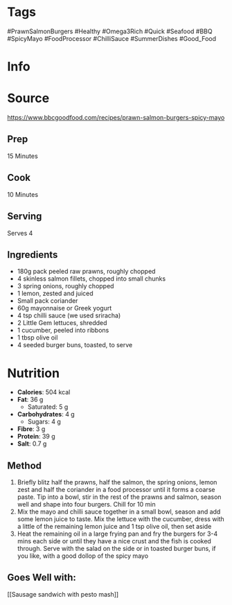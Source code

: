 # Tags
#PrawnSalmonBurgers #Healthy #Omega3Rich #Quick #Seafood #BBQ #SpicyMayo #FoodProcessor #ChilliSauce #SummerDishes #Good_Food 
# Info
# Source
https://www.bbcgoodfood.com/recipes/prawn-salmon-burgers-spicy-mayo
## Prep
15 Minutes
## Cook
10 Minutes
## Serving
Serves 4
## Ingredients
- 180g pack peeled raw prawns, roughly chopped
- 4 skinless salmon fillets, chopped into small chunks
- 3 spring onions, roughly chopped
- 1 lemon, zested and juiced
- Small pack coriander
- 60g mayonnaise or Greek yogurt
- 4 tsp chilli sauce (we used sriracha)
- 2 Little Gem lettuces, shredded
- 1 cucumber, peeled into ribbons
- 1 tbsp olive oil
- 4 seeded burger buns, toasted, to serve
# Nutrition
- **Calories**: 504 kcal
- **Fat**: 36 g
  - Saturated: 5 g
- **Carbohydrates**: 4 g
  - Sugars: 4 g
- **Fibre**: 3 g
- **Protein**: 39 g
- **Salt**: 0.7 g

## Method
1. Briefly blitz half the prawns, half the salmon, the spring onions, lemon zest and half the coriander in a food processor until it forms a coarse paste. Tip into a bowl, stir in the rest of the prawns and salmon, season well and shape into four burgers. Chill for 10 min
2. Mix the mayo and chilli sauce together in a small bowl, season and add some lemon juice to taste. Mix the lettuce with the cucumber, dress with a little of the remaining lemon juice and 1 tsp olive oil, then set aside
3. Heat the remaining oil in a large frying pan and fry the burgers for 3-4 mins each side or until they have a nice crust and the fish is cooked through. Serve with the salad on the side or in toasted burger buns, if you like, with a good dollop of the spicy mayo
## Goes Well with:
[[Sausage sandwich with pesto mash]]